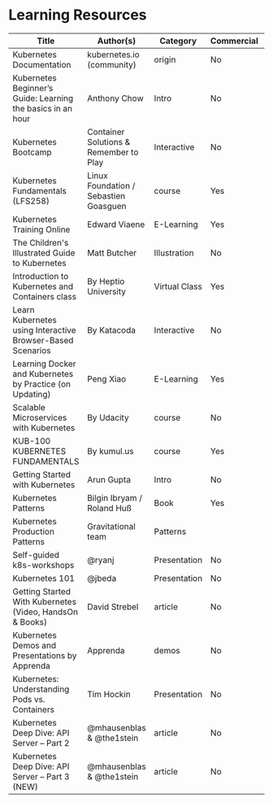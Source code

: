 # Learning Resources

| Title | Author(s) | Category | Commercial | Source |
| ----- | --------- | -------- | ---------- | ------ |
| Kubernetes Documentation|kubernetes.io (community) | origin | No | [link](https://kubernetes.io/docs/home/)|
| Kubernetes Beginner’s Guide: Learning the basics in an hour | Anthony Chow | Intro | No | [link](https://www.weave.works/kubernetes-beginners-guide/) |
| Kubernetes Bootcamp | Container Solutions & Remember to Play | Interactive | No | [link](https://kubernetesbootcamp.github.io/kubernetes-bootcamp/) |
| Kubernetes Fundamentals (LFS258) | Linux Foundation / Sebastien Goasguen | course | Yes | [link](https://training.linuxfoundation.org/linux-courses/system-administration-training/kubernetes-fundamentals) |
| Kubernetes Training Online | Edward Viaene | E-Learning | Yes | [link](http://how-to-learn-online.com/kubernetes-training-online) |
| The Children's Illustrated Guide to Kubernetes | Matt Butcher | Illustration | No | [link](https://deis.com/blog/2016/kubernetes-illustrated-guide/) |
| Introduction to Kubernetes and Containers class | By Heptio University | Virtual Class | Yes | [link](https://www.eventbrite.com/e/introduction-to-kubernetes-and-containers-virtual-class-tickets-33363759904) |
| Learn Kubernetes using Interactive Browser-Based Scenarios | By Katacoda | Interactive | No | [link](https://www.katacoda.com/courses/kubernetes) |
| Learning Docker and Kubernetes by Practice (on Updating) | Peng Xiao | E-Learning | Yes | [link](https://www.udemy.com/learning-docker-and-k8s-by-practice/) |
| Scalable Microservices with Kubernetes | By Udacity | course | No | [link](https://www.udacity.com/course/scalable-microservices-with-kubernetes--ud615) |
| KUB-100 KUBERNETES FUNDAMENTALS | By kumul.us | course | Yes | [link](https://kumul.us/learn-kubernetes-fundamentals-online/) |
| Getting Started with Kubernetes | Arun Gupta | Intro | No | [link](https://dzone.com/refcardz/kubernetes-essentials) |
| Kubernetes Patterns | Bilgin Ibryam / Roland Huß | Book | Yes | [link](https://leanpub.com/k8spatterns/) |
| Kubernetes Production Patterns | Gravitational team | Patterns |  | [link](https://github.com/gravitational/workshop/blob/master/k8sprod.md) |
| Self-guided k8s-workshops | @ryanj  | Presentation | No | [link](https://bit.ly/k8s-workshops ) |
| Kubernetes 101 | @jbeda | Presentation | No | [link](http://slides.eightypercent.net/kubernetes-101/#1) |
| Getting Started With Kubernetes (Video, HandsOn & Books) | David Strebel | article | No | [link](https://medium.com/@strebeld/getting-started-with-kubernetes-d9a14955574b) |
| Kubernetes Demos and Presentations by Apprenda | Apprenda | demos | No | [link](https://apprenda.com/thank-you/kubernetes-demos-2/) |
| Kubernetes: Understanding Pods vs. Containers | Tim Hockin | Presentation | No | [link](https://speakerdeck.com/thockin/kubernetes-understanding-pods-vs-containers) |
| Kubernetes Deep Dive: API Server – Part 2  | @mhausenblas & @the1stein  | article | No | [link](https://blog.openshift.com/kubernetes-deep-dive-api-server-part-2/) |
| Kubernetes Deep Dive: API Server – Part 3 (NEW) | @mhausenblas & @the1stein  | article | No | [link](https://blog.openshift.com/kubernetes-deep-dive-api-server-part-3a/) |
